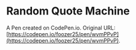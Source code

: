 # Random Quote Machine

A Pen created on CodePen.io. Original URL: [https://codepen.io/foozer25/pen/wvmPPvP](https://codepen.io/foozer25/pen/wvmPPvP).

